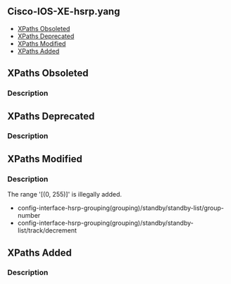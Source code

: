 ## Cisco-IOS-XE-hsrp.yang


- [XPaths Obsoleted](#xpaths-obsoleted)
- [XPaths Deprecated](#xpaths-deprecated)
- [XPaths Modified](#xpaths-modified)
- [XPaths Added](#xpaths-added)

## XPaths Obsoleted

### Description

## XPaths Deprecated

### Description

## XPaths Modified

### Description

The range '[(0, 255)]' is illegally added.

- config-interface-hsrp-grouping(grouping)/standby/standby-list/group-number
- config-interface-hsrp-grouping(grouping)/standby/standby-list/track/decrement

## XPaths Added

### Description
